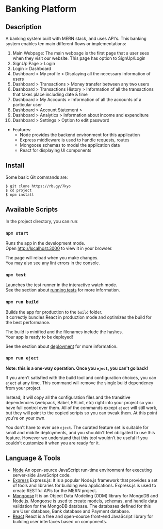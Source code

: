 # Banking Platform

## Description
A banking system built with MERN stack, and uses API's. This banking system enables ten main different flows or implementations:
1. Main Webpage: The main webpage is the first page that a user sees when they visit our website. This page has option to SignUp/Login
2. SignUp Page > Login
3. Login > Dashboard
4.  Dashboard > My profile > Displaying all the necessary information of users 
5.  Dashboard > Transactions > Money transfer between any two users
6.  Dashboard > Transactions History > Information of all the transactions that takes place including date & time 
7.  Dashboard > My Accounts > Information of all the accounts of a particular user
8.  Dashboard > Account Statement > 
9.  Dashboard > Analytics > Information about income and expenditure
10. Dashboard > Settings > Option to edit password

* Features:
  * Node provides the backend environment for this application
  * Express middleware is used to handle requests, routes
  * Mongoose schemas to model the application data
  * React for displaying UI components

## Install
Some basic Git commands are:
```
$ git clone https://rb.gy/7kyo 
$ cd project
$ npm install
```
## Available Scripts

In the project directory, you can run:

### `npm start`

Runs the app in the development mode.\
Open [http://localhost:3000](http://localhost:3000) to view it in your browser.

The page will reload when you make changes.\
You may also see any lint errors in the console.

### `npm test`

Launches the test runner in the interactive watch mode.\
See the section about [running tests](https://facebook.github.io/create-react-app/docs/running-tests) for more information.

### `npm run build`

Builds the app for production to the `build` folder.\
It correctly bundles React in production mode and optimizes the build for the best performance.

The build is minified and the filenames include the hashes.\
Your app is ready to be deployed!

See the section about [deployment](https://facebook.github.io/create-react-app/docs/deployment) for more information.

### `npm run eject`

**Note: this is a one-way operation. Once you `eject`, you can't go back!**

If you aren't satisfied with the build tool and configuration choices, you can `eject` at any time. This command will remove the single build dependency from your project.

Instead, it will copy all the configuration files and the transitive dependencies (webpack, Babel, ESLint, etc) right into your project so you have full control over them. All of the commands except `eject` will still work, but they will point to the copied scripts so you can tweak them. At this point you're on your own.

You don't have to ever use `eject`. The curated feature set is suitable for small and middle deployments, and you shouldn't feel obligated to use this feature. However we understand that this tool wouldn't be useful if you couldn't customize it when you are ready for it.

## Language & Tools
* [Node](https://nodejs.org/en/ "Node title") An open-source JavaScript run-time environment for executing server-side JavaScript code.
* [Express](https://expressjs.com/ "Express title") Express.js: It is a popular Node.js framework that provides a set of tools and libraries for building web applications. Express.js is used to create RESTful APIs for the MERN project.
* [Mongoose](https://mongoosejs.com/ "Mongoose title") It is an Object Data Modeling (ODM) library for MongoDB and Node.js. Mongoose is used to create models, schemas, and handle data validation for the MongoDB database. The databases defined for this are User database, Bank database and Payment database.
* [React](https://reactjs.org/ "React title") React is a free and open-source front-end JavaScript library for building user interfaces based on components.
